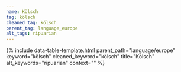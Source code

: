 ```yaml
---
name: Kölsch
tag: kölsch
cleaned_tag: kölsch
parent_tag: language_europe
alt_tags: ripuarian
---
```


{% include data-table-template.html 
  parent_path="language/europe" 
  keyword="kölsch" 
  cleaned_keyword="kölsch" 
  title="Kölsch"
  alt_keywords="ripuarian"
  context=""
%}

